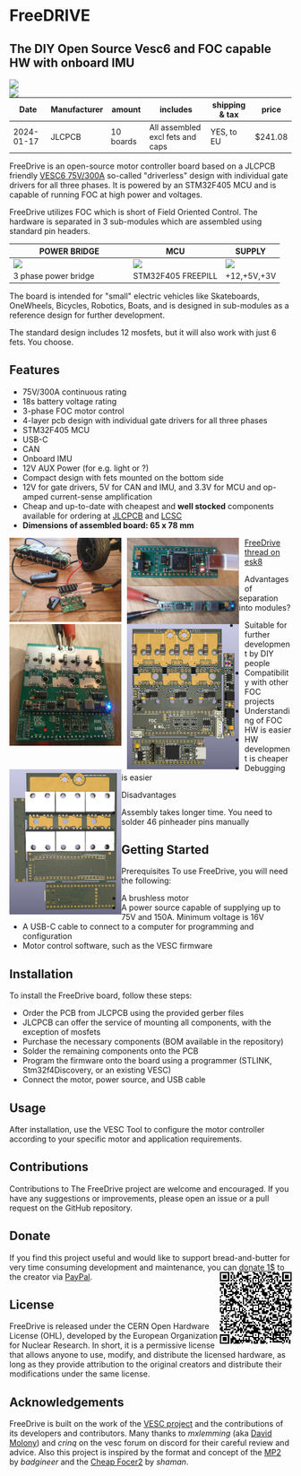 # FreeDRIVE

## The DIY Open Source Vesc6 and FOC capable HW with onboard IMU
<div>
<img src="https://github.com/nordstream3/FOC/assets/129880401/316b892a-555c-4632-94d1-f3a5aa92823f" width="400" style="float:left; margin-right:10px;">
<img src="https://github.com/nordstream3/FOC/assets/129880401/ffd7d584-e124-4ee1-bf63-155ca58bfea3" width="400" style="float:left;">
</div>

Date | Manufacturer | amount | includes | shipping & tax | price
| -------- | -------- | -------- | -------- | -------- | -------- |
2024-01-17 | JLCPCB | 10 boards | All assembled excl fets and caps | YES, to EU | $241.08

FreeDrive is an open-source motor controller board based on a JLCPCB friendly [VESC6 75V/300A](https://vesc-project.com/sites/default/files/Benjamin%20Posts/vesc_75_300.pdf) so-called "driverless" design with individual gate drivers for all three phases. It is powered by an STM32F405 MCU and is capable of running FOC at high power and voltages.

FreeDrive utilizes FOC which is short of Field Oriented Control. The hardware is separated in 3 sub-modules which are assembled using standard pin headers.

POWER BRIDGE | MCU | SUPPLY
|----|----|----|
<img src="https://github.com/nordstream3/FOC/assets/129880401/dfa8d088-c647-4df2-9465-01d347643fa1" width="200" style="float:left;"> | <img src="https://github.com/nordstream3/FOC/assets/129880401/23899814-eda4-4109-83fc-18060b6d4e02" width="100" style="float:left;"> | <img src="https://github.com/nordstream3/FOC/assets/129880401/7a79abc4-aa75-44de-9f78-ca9ab5f3dfe6" width="50" style="float:left;">
3 phase power bridge | STM32F405 FREEPILL | +12,+5V,+3V



The board is intended for "small" electric vehicles like Skateboards, OneWheels, Bicycles, Robotics, Boats, and is designed in sub-modules as a reference design for further development.

The standard design includes 12 mosfets, but it will also work with just 6 fets. You choose.

## Features
* 75V/300A continuous rating
* 18s battery voltage rating
* 3-phase FOC motor control
* 4-layer pcb design with individual gate drivers for all three phases
* STM32F405 MCU
* USB-C
* CAN
* Onboard IMU
* 12V AUX Power (for e.g. light or ?)
* Compact design with fets mounted on the bottom side
* 12V for gate drivers, 5V for CAN and IMU, and 3.3V for MCU and op-amped current-sense amplification
* Cheap and up-to-date with cheapest and **well stocked** components available for ordering at [JLCPCB](https://jlcpcb.com/) and [LCSC](https://www.lcsc.com)
* **Dimensions of assembled board: 65 x 78 mm**

<div>
<img src="/images/foc_setup.jpg"  width="200" style="float:left; margin-right:10px;">
<img src="/images/focpill.jpg"  width="200" style="float:left; margin-right:10px;">
<img src="/images/power.jpg"  width="200" style="float:left;">
</div>

<div>
<img src="/images/foc_assembly.jpg"  width="200" style="float:left; margin-right:10px;">
<img src="/images/f.png"  width="200" style="float:left; margin-right:10px;">
<img src="/images/b.png"  width="200" style="float:left;">
</div>

[FreeDrive thread on esk8](https://forum.esk8.news/t/f-of-c-open-source-free-of-charge-vesc6-board-in-development-schematics-available/74888/277)

Advantages of separation into modules?
* Suitable for further development by DIY people
* Compatibility with other FOC projects
* Understanding of FOC HW is easier
* HW development is cheaper
* Debugging is easier

Disadvantages
* Assembly takes longer time. You need to solder 46 pinheader pins manually

## Getting Started
Prerequisites
To use FreeDrive, you will need the following:
* A brushless motor
* A power source capable of supplying up to 75V and 150A. Minimum voltage is 16V
* A USB-C cable to connect to a computer for programming and configuration
* Motor control software, such as the VESC firmware

## Installation
To install the FreeDrive board, follow these steps:

* Order the PCB from JLCPCB using the provided gerber files
* JLCPCB can offer the service of mounting all components, with the exception of mosfets
* Purchase the necessary components (BOM available in the repository)
* Solder the remaining components onto the PCB
* Program the firmware onto the board using a programmer (STLINK, Stm32f4Discovery, or an existing VESC)
* Connect the motor, power source, and USB cable

## Usage
After installation, use the VESC Tool to configure the motor controller according to your specific motor and application requirements.

## Contributions
Contributions to The FreeDrive project are welcome and encouraged. If you have any suggestions or improvements, please open an issue or a pull request on the GitHub repository.

## Donate
If you find this project useful and would like to support bread-and-butter for very time consuming development and maintenance, you can [donate 1$](https://www.paypal.com/donate/?business=R5QUC7RNEPKDC&no_recurring=0&item_name=A+small+but+important+contribution+for+Development+and+Maintenance.+Thank+You+very+much.&currency_code=USD) to the creator via [PayPal](https://www.paypal.com/donate/?business=R5QUC7RNEPKDC&no_recurring=0&item_name=A+small+but+important+contribution+for+Development+and+Maintenance.+Thank+You+very+much.&currency_code=USD).
<img align="right" src="/images/QR-kode.png">


## License
FreeDrive is released under the CERN Open Hardware License (OHL), developed by the European Organization for Nuclear Research. In short, it is a permissive license that allows anyone to use, modify, and distribute the licensed hardware, as long as they provide attribution to the original creators and distribute their modifications under the same license.

## Acknowledgements
FreeDrive is built on the work of the [VESC project](https://github.com/vedderb/bldc) and the contributions of its developers and contributors. Many thanks to *mxlemming* (aka [David Molony](https://github.com/davidmolony/MESC_FOC_ESC)) and *crinq* on the vesc forum on discord for their careful review and advice. Also this project is inspired by the format and concept of the [MP2](https://github.com/badgineer/MP2-ESC) by *badgineer* and the [Cheap Focer2](https://github.com/shamansystems/Cheap-FOCer-2/blob/Developer-Branch/README.md) by *shaman*.
